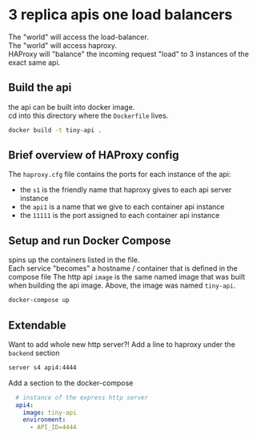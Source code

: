 # 3 replica apis one load balancers
The "world" will access the load-balancer.  
The "world" will access haproxy.  
HAProxy will "balance" the incoming request "load" to 3 instances of the exact same api.  

## Build the api
the api can be built into docker image.  
cd into this directory where the `Dockerfile` lives.  

```bash
docker build -t tiny-api .
```

## Brief overview of HAProxy config
The `haproxy.cfg` file contains the ports for each instance of the api:
- the `s1` is the friendly name that haproxy gives to each api server instance
- the `api1` is a name that we give to each container api instance
- the `11111` is the port assigned to each container api instance

## Setup and run Docker Compose
spins up the containers listed in the file.  
Each service "becomes" a hostname / container that is defined in the compose file
The http api `image` is the same named image that was built when building the api image. Above, the image was named `tiny-api`.  
```bash
docker-compose up
```

## Extendable
Want to add whole new http server?!
Add a line to haproxy under the `backend` section
```bash
server s4 api4:4444
```
Add a section to the docker-compose
```yaml
  # instance of the express http server
  api4:
    image: tiny-api
    environment:
      - API_ID=4444
```